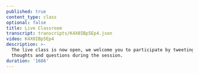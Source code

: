 ```yaml
---
published: true
content_type: class
optional: false
title: Live Classroom
transcript: transcripts/K4X0IBp5Ep4.json
video: K4X0IBp5Ep4
description: >-
  The live class is now open, we welcome you to participate by tweeting your
  thoughts and questions during the session.
duration: '1686'
---
```

